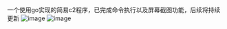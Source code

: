 一个使用go实现的简易c2程序，已完成命令执行以及屏幕截图功能，后续将持续更新
![image](https://github.com/user-attachments/assets/e456c5b4-09ab-4c41-8e1a-5957dfbac6ed)
![image](https://github.com/user-attachments/assets/7f526c87-309c-403e-ac33-0b4ea827a68e)
